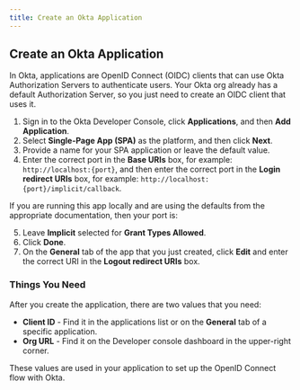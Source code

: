 ```yaml
---
title: Create an Okta Application
---
```

## Create an Okta Application

In Okta, applications are OpenID Connect (OIDC) clients that can use Okta Authorization Servers to authenticate users. Your Okta org already has a default Authorization Server, so you just need to create an OIDC client that uses it.

1. Sign in to the Okta Developer Console, click **Applications**, and then **Add Application**.
2. Select **Single-Page App (SPA)** as the platform, and then click **Next**.
3. Provide a name for your SPA application or leave the default value.
4. Enter the correct port in the **Base URIs** box, for example: `http://localhost:{port}`, and then enter the correct port in the **Login redirect URIs** box, for example: `http://localhost:{port}/implicit/callback`. 

If you are running this app locally and are using the defaults from the appropriate documentation, then your port is:

<StackSelector snippet="port"/>

5. Leave **Implicit** selected for **Grant Types Allowed**.
6. Click **Done**.
7. On the **General** tab of the app that you just created, click **Edit** and enter the correct URI in the **Logout redirect URIs** box. <!-- See [Sign Users Out]for more information. -->

### Things You Need
After you create the application, there are two values that you need:

* **Client ID** - Find it in the applications list or on the **General** tab of a specific application.
* **Org URL** - Find it on the Developer console dashboard in the upper-right corner. 

These values are used in your application to set up the OpenID Connect flow with Okta.



